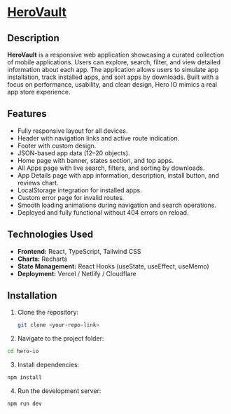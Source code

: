 # [HeroVault](https://herovault.netlify.app)


## Description
**HeroVault** is a responsive web application showcasing a curated collection of mobile applications. Users can explore, search, filter, and view detailed information about each app. The application allows users to simulate app installation, track installed apps, and sort apps by downloads. Built with a focus on performance, usability, and clean design, Hero IO mimics a real app store experience.

## Features
- Fully responsive layout for all devices.
- Header with navigation links and active route indication.
- Footer with custom design.
- JSON-based app data (12–20 objects).
- Home page with banner, states section, and top apps.
- All Apps page with live search, filters, and sorting by downloads.
- App Details page with app information, description, install button, and reviews chart.
- LocalStorage integration for installed apps.
- Custom error page for invalid routes.
- Smooth loading animations during navigation and search operations.
- Deployed and fully functional without 404 errors on reload.

## Technologies Used
- **Frontend:** React, TypeScript, Tailwind CSS
- **Charts:** Recharts
- **State Management:** React Hooks (useState, useEffect, useMemo)
- **Deployment:** Vercel / Netlify / Cloudflare

## Installation
1. Clone the repository:
   ```bash
   git clone <your-repo-link>
   ```
2. Navigate to the project folder:
  ```bash
  cd hero-io
  ```


3. Install dependencies:
  ```bash
  npm install
  ```

4. Run the development server:
  ```bash
  npm run dev
  ```
